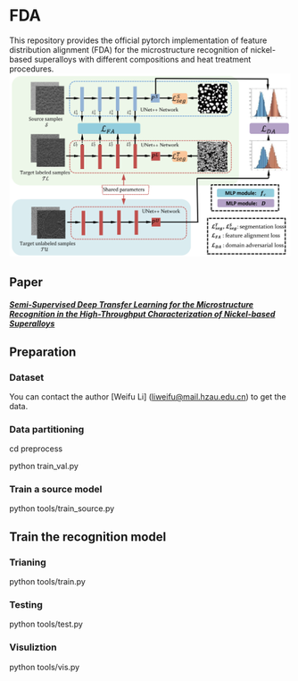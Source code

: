 # FDA

This repository provides the official pytorch implementation of feature distribution alignment (FDA) for the microstructure recognition of nickel-based superalloys with different compositions and heat treatment procedures.
![image](image/framework.png)

## Paper
##### [Semi-Supervised Deep Transfer Learning for the Microstructure Recognition in the High-Throughput Characterization of Nickel-based Superalloys](https://doi.org/10.1016/j.matchar.2023.113094)

## Preparation
### Dataset
You can contact the author [Weifu Li] (liweifu@mail.hzau.edu.cn) to get the data.

### Data partitioning
cd preprocess

python train_val.py



### Train a source model
python tools/train_source.py

## Train the recognition model
### Trianing
python tools/train.py

### Testing
python tools/test.py

### Visuliztion
python tools/vis.py
